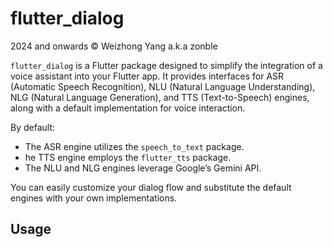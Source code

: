 # flutter_dialog

2024 and onwards © Weizhong Yang a.k.a zonble

`flutter_dialog` is a Flutter package designed to simplify the integration of a
voice assistant into your Flutter app. It provides interfaces for ASR (Automatic
Speech Recognition), NLU (Natural Language Understanding), NLG (Natural Language
Generation), and TTS (Text-to-Speech) engines, along with a default
implementation for voice interaction.

By default:

- The ASR engine utilizes the `speech_to_text` package.
- he TTS engine employs the `flutter_tts` package.
- The NLU and NLG engines leverage Google’s Gemini API.

You can easily customize your dialog flow and substitute the default engines
with your own implementations.

## Usage

```dart

```
